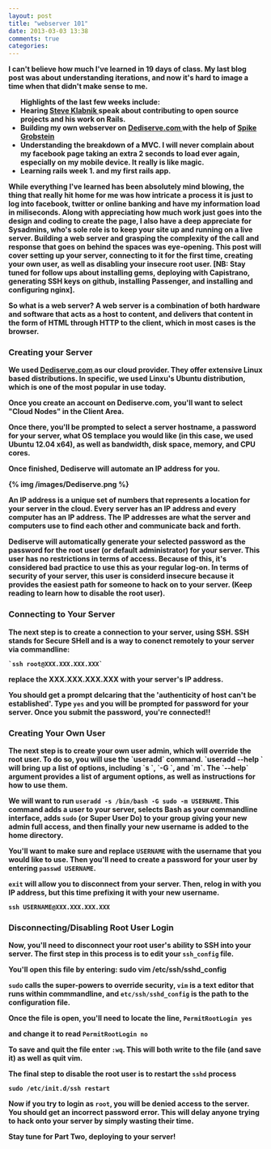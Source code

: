 ```yaml
---
layout: post
title: "webserver 101"
date: 2013-03-03 13:38
comments: true
categories: 
---
```


<strong>I can't believe how much I've learned in 19 days of class.<strong> My last blog post was about understanding iterations, and now it's hard to image a time when that didn't make sense to me. 

 <ul> Highlights of the last few weeks include:
  <li> Hearing <a href="http://steveklabnik.com/"> Steve Klabnik </a> speak about contributing to open source projects and his work on Rails. </li>
  <li> Building my own webserver on <a href="www.dediserve.com"> Dediserve.com </a> with the help of <a href="http://spike.grobste.in/"> Spike Grobstein </a> </li>
  <li> Understanding the breakdown of a MVC. I will never complain about my facebook page taking an extra 2 seconds to load ever again, especially on my mobile device. It really is like magic. </li>
  <li> Learning rails week 1. and my first rails app. </li>
</ul>

  While everything I've learned has been absolutely mind blowing, the thing that really hit home for me was how intricate a process it is just to log into facebook, twitter or online banking and have my information load in miliseconds. Along with appreciating how much work just goes into the design and coding to create the page, I also have a deep appreciate for Sysadmins, who's sole role is to keep your site up and running on a live server. Building a web server and grasping the complexity of the call and response that goes on behind the spaces was eye-opening. This post will cover setting up your server, connecting to it for the first time, creating your own user, as well as disabling your insecure root user. [NB: Stay tuned for follow ups about installing gems, deploying with Capistrano, generating SSH keys on github, installing Passenger, and installing and configuring nginx].  

  <strong>So what is a web server? A web server </strong> is a combination of both hardware and software that acts as a host to content, and delivers that content in the form of HTML through HTTP to the client, which in most cases is the browser.

<h3> Creating your Server </h3>
  <p>We used <a href="www.dediserve.com" alt="Dediserve's Website"> Dediserve.com </a> as our cloud provider. They offer extensive Linux based distributions. In specific, we used Linxu's Ubuntu distribution, which is one of the most popular in use today. </p>

  <p>Once you create an account on Dediserve.com, you'll want to select "Cloud Nodes" in the Client Area. </p>

  <p> Once there, you'll be prompted to select a server hostname, a password for your server, what OS templace you would like (in this case, we used Ubuntu 12.04 x64), as well as bandwidth, disk space, memory, and CPU cores.</p>

  <p>Once finished, Dediserve will automate an IP address for you. </p>


  {% img /images/Dediserve.png %}

  <p><strong> An IP address is a unique set of numbers </strong> that represents a location for your server in the cloud. Every server has an IP address and every computer has an IP address. The IP addresses are what the server and computers use to find each other and communicate back and forth. </p>

  <p> Dediserve will automatically generate your selected password as the password for the root user (or default administrator) for your server. This user has no restrictions in terms of access. Because of this, it's considered bad practice to use this as your regular log-on. In terms of security of your server, this user is considerd insecure because it provides the easiest path for someone to hack on to your server. (Keep reading to learn how to disable the root user). </p>

<h3> Connecting to Your Server </h3>
  </p>The next step is to create a connection to your server, using SSH. SSH stands for Secure SHell and is a way to conenct remotely to your server via commandline: </p>

    `ssh root@XXX.XXX.XXX.XXX`

 replace the XXX.XXX.XXX.XXX with your server's IP address. 

You should get a prompt delcaring that the 'authenticity of host can't be established'. Type `yes` and you will be prompted for password for your server. Once you submit the password, you're connected!! 

<h3> Creating Your Own User </h3>
The next step is to create your own user admin, which will override the root user. To do so, you will use the `useradd` command. 
`useradd --help ` will bring up a list of options, including `s <shell>`, `-G <groups>`, and  `m`. The `--help` argument provides a list of argument options, as well as instructions for how to use them.

We will want to run `useradd -s /bin/bash -G sudo -m USERNAME`. This command adds a user to your server, selects Bash as your commandline interface, adds `sudo` (or Super User Do) to your group giving your new admin full access, and then finally your new username is added to the home directory. 

You'll want to make sure and replace `USERNAME` with the username that you would like to use. 
Then you'll need to create a password for your user by entering `passwd USERNAME`.

`exit` will allow you to disconnect from your server. Then, relog in with you IP address, but this time prefixing it with your new username.
    
    ssh USERNAME@XXX.XXX.XXX.XXX

<h3> Disconnecting/Disabling Root User Login </h3>

Now, you'll need to disconnect your root user's ability to SSH into your server. The first step in this process is to edit your `ssh_config` file.

You'll open this file by entering:
    sudo vim /etc/ssh/sshd_config

`sudo` calls the super-powers to override security, `vim` is a text editor that runs within commmandline, and `etc/ssh/sshd_config` is the path to the configuration file. 

Once the file is open, you'll need to locate the line, 
  `PermitRootLogin yes`

and change it to read
  `PermitRootLogin no`

To save and quit the file enter `:wq`. This will both write to the file (and save it) as well as quit vim. 

The final step to disable the root user is to restart the `sshd` process

  `sudo /etc/init.d/ssh restart`

Now if you try to login as `root`, you will be denied access to the server. You should get an incorrect password error. This will delay anyone trying to hack onto your server by simply wasting their time.

Stay tune for Part Two, deploying to your server! 









